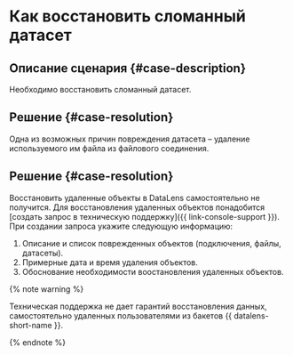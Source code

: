 # Как восстановить сломанный датасет


## Описание сценария {#case-description}

Необходимо восстановить сломанный датасет.

## Решение {#case-resolution}

Одна из возможных причин повреждения датасета – удаление используемого им файла из файлового соединения.

## Решение {#case-resolution}

Восстановить удаленные объекты в DataLens самостоятельно не получится. Для восстановления удаленных объектов понадобится [создать запрос в техническую поддержку]({{ link-console-support }}).
При создании запроса укажите следующую информацию:

1. Описание и список поврежденных объектов (подключения, файлы, датасеты).
2. Примерные дата и время удаления объектов.
3. Обоснование необходимости воостановления удаленных объектов.

{% note warning %}

Техническая поддержка не дает гарантий восстановления данных, самостоятельно удаленных пользователями из бакетов {{ datalens-short-name }}.

{% endnote %}